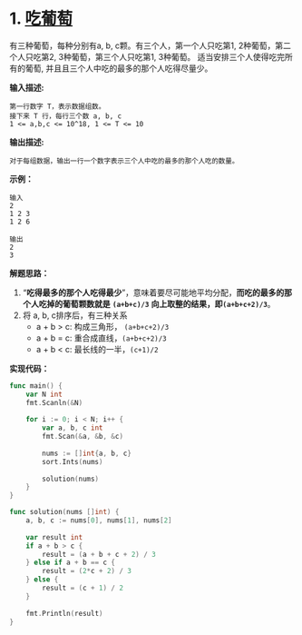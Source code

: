 # 1. [吃葡萄](https://www.nowcoder.com/questionTerminal/14c0359fb77a48319f0122ec175c9ada)

有三种葡萄，每种分别有a, b, c颗。有三个人，第一个人只吃第1, 2种葡萄，第二个人只吃第2, 3种葡萄，第三个人只吃第1, 3种葡萄。
适当安排三个人使得吃完所有的葡萄, 并且且三个人中吃的最多的那个人吃得尽量少。

**输入描述:**

```
第一行数字 T，表示数据组数。
接下来 T 行，每行三个数 a, b, c
1 <= a,b,c <= 10^18, 1 <= T <= 10
```

**输出描述:**

```
对于每组数据，输出一行一个数字表示三个人中吃的最多的那个人吃的数量。
```

**示例：**

```
输入
2
1 2 3
1 2 6

输出
2
3
```



**解题思路：**

1. “**吃得最多的那个人吃得最少**”，意味着要尽可能地平均分配，**而吃的最多的那个人吃掉的葡萄颗数就是** **`(a+b+c)/3`** **向上取整的结果，即`(a+b+c+2)/3`**。
2. 将 a, b, c排序后，有三种关系
   - a + b > c: 构成三角形， `(a+b+c+2)/3`
   - a + b = c: 重合成直线，`(a+b+c+2)/3`
   - a + b < c: 最长线的一半，`(c+1)/2`

**实现代码：**

```go
func main() {
    var N int
    fmt.Scanln(&N)
    
    for i := 0; i < N; i++ {
        var a, b, c int
        fmt.Scan(&a, &b, &c)
        
        nums := []int{a, b, c}
        sort.Ints(nums)
        
        solution(nums)
    }
}

func solution(nums []int) {
    a, b, c := nums[0], nums[1], nums[2]
    
    var result int
    if a + b > c {
        result = (a + b + c + 2) / 3
    } else if a + b == c {
        result = (2*c + 2) / 3
    } else {
        result = (c + 1) / 2
    }
    
    fmt.Println(result)
}
```

